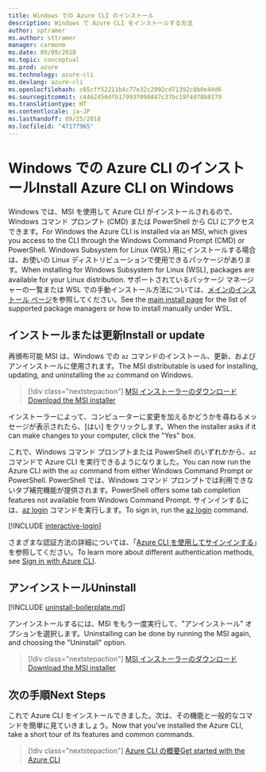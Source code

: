 ```yaml
---
title: Windows での Azure CLI のインストール
description: Windows で Azure CLI をインストールする方法
author: sptramer
ms.author: sttramer
manager: carmonm
ms.date: 09/09/2018
ms.topic: conceptual
ms.prod: azure
ms.technology: azure-cli
ms.devlang: azure-cli
ms.openlocfilehash: c65cff52211b4c77e32c2992cd71392c8b0e44d6
ms.sourcegitcommit: c4462456dfb17993f098d47c37bc19f4d78b8179
ms.translationtype: HT
ms.contentlocale: ja-JP
ms.lasthandoff: 09/25/2018
ms.locfileid: "47177965"
---
```

# <a name="install-azure-cli-on-windows"></a><span data-ttu-id="130cb-103">Windows での Azure CLI のインストール</span><span class="sxs-lookup"><span data-stu-id="130cb-103">Install Azure CLI on Windows</span></span>

<span data-ttu-id="130cb-104">Windows では、MSI を使用して Azure CLI がインストールされるので、Windows コマンド プロンプト (CMD) または PowerShell から CLI にアクセスできます。</span><span class="sxs-lookup"><span data-stu-id="130cb-104">For Windows the Azure CLI is installed via an MSI, which gives you access to the CLI through the Windows Command Prompt (CMD) or PowerShell.</span></span>
<span data-ttu-id="130cb-105">Windows Subsystem for Linux (WSL) 用にインストールする場合は、お使いの Linux ディストリビューションで使用できるパッケージがあります。</span><span class="sxs-lookup"><span data-stu-id="130cb-105">When installing for Windows Subsystem for Linux (WSL), packages are available for your Linux distribution.</span></span> <span data-ttu-id="130cb-106">サポートされているパッケージ マネージャーの一覧または WSL での手動インストール方法については、[メインのインストール ページ](install-azure-cli.md)を参照してください。</span><span class="sxs-lookup"><span data-stu-id="130cb-106">See the [main install page](install-azure-cli.md) for the list of supported package managers or how to install manually under WSL.</span></span>

## <a name="install-or-update"></a><span data-ttu-id="130cb-107">インストールまたは更新</span><span class="sxs-lookup"><span data-stu-id="130cb-107">Install or update</span></span>

<span data-ttu-id="130cb-108">再頒布可能 MSI は、Windows での `az` コマンドのインストール、更新、およびアンインストールに使用されます。</span><span class="sxs-lookup"><span data-stu-id="130cb-108">The MSI distributable is used for installing, updating, and uninstalling the `az` command on Windows.</span></span>

> [!div class="nextstepaction"]
> [<span data-ttu-id="130cb-109">MSI インストーラーのダウンロード</span><span class="sxs-lookup"><span data-stu-id="130cb-109">Download the MSI installer</span></span>](https://aka.ms/installazurecliwindows)

<span data-ttu-id="130cb-110">インストーラーによって、コンピューターに変更を加えるかどうかを尋ねるメッセージが表示されたら、[はい] をクリックします。</span><span class="sxs-lookup"><span data-stu-id="130cb-110">When the installer asks if it can make changes to your computer, click the "Yes" box.</span></span>

<span data-ttu-id="130cb-111">これで、Windows コマンド プロンプトまたは PowerShell のいずれかから、`az` コマンドで Azure CLI を実行できるようになりました。</span><span class="sxs-lookup"><span data-stu-id="130cb-111">You can now run the Azure CLI with the `az` command from either Windows Command Prompt or PowerShell.</span></span> <span data-ttu-id="130cb-112">PowerShell では、Windows コマンド プロンプトでは利用できないタブ補完機能が提供されます。</span><span class="sxs-lookup"><span data-stu-id="130cb-112">PowerShell offers some tab completion features not available from Windows Command Prompt.</span></span> <span data-ttu-id="130cb-113">サインインするには、[az login](/cli/azure/reference-index#az-login) コマンドを実行します。</span><span class="sxs-lookup"><span data-stu-id="130cb-113">To sign in, run the [az login](/cli/azure/reference-index#az-login) command.</span></span>

[!INCLUDE [interactive-login](includes/interactive-login.md)]

<span data-ttu-id="130cb-114">さまざまな認証方法の詳細については、「[Azure CLI を使用してサインインする](authenticate-azure-cli.md)」を参照してください。</span><span class="sxs-lookup"><span data-stu-id="130cb-114">To learn more about different authentication methods, see [Sign in with Azure CLI](authenticate-azure-cli.md).</span></span>

## <a name="uninstall"></a><span data-ttu-id="130cb-115">アンインストール</span><span class="sxs-lookup"><span data-stu-id="130cb-115">Uninstall</span></span>

[!INCLUDE [uninstall-boilerplate.md](includes/uninstall-boilerplate.md)]

<span data-ttu-id="130cb-116">アンインストールするには、MSI をもう一度実行して、"アンインストール" オプションを選択します。</span><span class="sxs-lookup"><span data-stu-id="130cb-116">Uninstalling can be done by running the MSI again, and choosing the "Uninstall" option.</span></span>

> [!div class="nextstepaction"]
> [<span data-ttu-id="130cb-117">MSI インストーラーのダウンロード</span><span class="sxs-lookup"><span data-stu-id="130cb-117">Download the MSI installer</span></span>](https://aka.ms/installazurecliwindows)

## <a name="next-steps"></a><span data-ttu-id="130cb-118">次の手順</span><span class="sxs-lookup"><span data-stu-id="130cb-118">Next Steps</span></span>

<span data-ttu-id="130cb-119">これで Azure CLI をインストールできました。次は、その機能と一般的なコマンドを簡単に見ていきましょう。</span><span class="sxs-lookup"><span data-stu-id="130cb-119">Now that you've installed the Azure CLI, take a short tour of its features and common commands.</span></span>

> [!div class="nextstepaction"]
> [<span data-ttu-id="130cb-120">Azure CLI の概要</span><span class="sxs-lookup"><span data-stu-id="130cb-120">Get started with the Azure CLI</span></span>](get-started-with-azure-cli.md)
